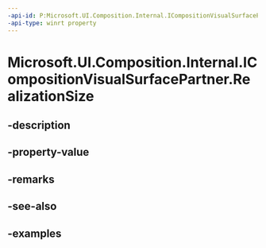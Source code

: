 ```yaml
---
-api-id: P:Microsoft.UI.Composition.Internal.ICompositionVisualSurfacePartner.RealizationSize
-api-type: winrt property
---
```


# Microsoft.UI.Composition.Internal.ICompositionVisualSurfacePartner.RealizationSize

<!--
public System.Numerics.Vector2 RealizationSize { get; set; }
-->


## -description

## -property-value

## -remarks

## -see-also

## -examples


